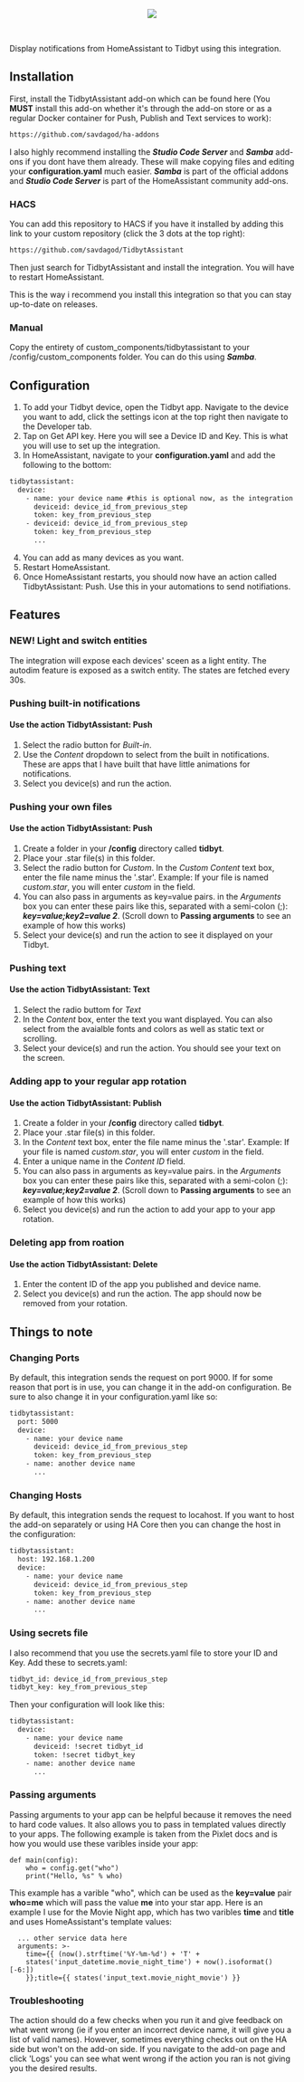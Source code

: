 <p align="center">
  <img src="https://raw.githubusercontent.com/savdagod/TidbytAssistant/main/logo.png">
</p>
</br>

Display notifications from HomeAssistant to Tidbyt using this integration. 

## Installation
First, install the TidbytAssistant add-on which can be found here (You **MUST** install this add-on whether it's through the add-on store or as a regular Docker container for Push, Publish and Text services to work):

```txt
https://github.com/savdagod/ha-addons
```

I also highly recommend installing the ***Studio Code Server*** and ***Samba*** add-ons if you dont have them already. These will make copying files and editing your **configuration.yaml** much easier. ***Samba*** is part of the official addons and ***Studio Code Server*** is part of the HomeAssistant community add-ons.

### HACS
You can add this repository to HACS if you have it installed by adding this link to your custom repository (click the 3 dots at the top right):
```txt
https://github.com/savdagod/TidbytAssistant
```
Then just search for TidbytAssistant and install the integration. You will have to restart HomeAssistant.

This is the way i recommend you install this integration so that you can stay up-to-date on releases.

### Manual
Copy the entirety of custom_components/tidbytassistant to your /config/custom_components folder. You can do this using ***Samba***.


## Configuration
1. To add your Tidbyt device, open the Tidbyt app. Navigate to the device you want to add, click the settings icon at the top right then navigate to the Developer tab.
2. Tap on Get API key. Here you will see a Device ID and Key. This is what you will use to set up the integration.
3. In HomeAssistant, navigate to your **configuration.yaml** and add the following to the bottom:
```txt
tidbytassistant:
  device:
    - name: your device name #this is optional now, as the integration will get the device name using the Tidbyt API
      deviceid: device_id_from_previous_step
      token: key_from_previous_step
    - deviceid: device_id_from_previous_step
      token: key_from_previous_step
      ...
```
4. You can add as many devices as you want.
5. Restart HomeAssistant.
6. Once HomeAssistant restarts, you should now have an action called TidbytAssistant: Push. Use this in your automations to send notifiations.

## Features

### NEW! Light and switch entities
The integration will expose each devices' sceen as a light entity. The autodim feature is exposed as a switch entity. The states are fetched every 30s.

### Pushing built-in notifications
#### Use the action TidbytAssistant: Push
1. Select the radio button for *Built-in*.
2. Use the *Content* dropdown to select from the built in notifications. These are apps that I have built that have little animations for notifications.
3. Select you device(s) and run the action.

### Pushing your own files
#### Use the action TidbytAssistant: Push
1. Create a folder in your **/config** directory called **tidbyt**.
2. Place your .star file(s) in this folder.
3. Select the radio button for *Custom*. In the *Custom Content* text box, enter the file name minus the '.star'. Example: If your file is named *custom.star*, you will enter *custom* in the field.
4. You can also pass in arguments as key=value pairs. in the *Arguments* box you can enter these pairs like this, separated with a semi-colon (;): ***key=value;key2=value 2***. (Scroll down to **Passing arguments** to see an example of how this works)
5. Select your device(s) and run the action to see it displayed on your Tidbyt.
   
### Pushing text
#### Use the action TidbytAssistant: Text
1. Select the radio buttom for *Text*
2. In the *Content* box, enter the text you want displayed. You can also select from the avaialble fonts and colors as well as static text or scrolling.
4. Select your device(s) and run the action. You should see your text on the screen.

### Adding app to your regular app rotation
#### Use the action TidbytAssistant: Publish
1. Create a folder in your **/config** directory called **tidbyt**.
2. Place your .star file(s) in this folder.
3. In the *Content* text box, enter the file name minus the '.star'. Example: If your file is named *custom.star*, you will enter *custom* in the field.
4. Enter a unique name in the *Content ID* field.
5. You can also pass in arguments as key=value pairs. in the *Arguments* box you can enter these pairs like this, separated with a semi-colon (;): ***key=value;key2=value 2***. (Scroll down to **Passing arguments** to see an example of how this works)
6. Select you device(s) and run the action to add your app to your app rotation.

### Deleting app from roation
#### Use the action TidbytAssistant: Delete
1. Enter the content ID of the app you published and device name.
2. Select you device(s) and run the action. The app should now be removed from your rotation.
   
## Things to note
### Changing Ports
By default, this integration sends the request on port 9000. If for some reason that port is in use, you can change it in the add-on configuration. Be sure to also change it in your configuration.yaml like so:
```txt
tidbytassistant:
  port: 5000
  device:
    - name: your device name
      deviceid: device_id_from_previous_step
      token: key_from_previous_step
    - name: another device name
      ...
```

### Changing Hosts
By default, this integration sends the request to locahost. If you want to host the add-on separately or using HA Core then you can change the host in the configuration:
```txt
tidbytassistant:
  host: 192.168.1.200
  device:
    - name: your device name
      deviceid: device_id_from_previous_step
      token: key_from_previous_step
    - name: another device name
      ...
```

### Using secrets file
I also recommend that you use the secrets.yaml file to store your ID and Key. Add these to secrets.yaml:
```txt
tidbyt_id: device_id_from_previous_step
tidbyt_key: key_from_previous_step
```
Then your configuration will look like this:
```txt
tidbytassistant:
  device:
    - name: your device name
      deviceid: !secret tidbyt_id
      token: !secret tidbyt_key
    - name: another device name
      ...
```

### Passing arguments
Passing arguments to your app can be helpful because it removes the need to hard code values. It also allows you to pass in templated values directly to your apps. The following example is taken from the Pixlet docs and is how you would use these varibles inside your app:
```
def main(config):
    who = config.get("who")
    print("Hello, %s" % who)
```
This example has a varible "who", which can be used as the **key=value** pair **who=me** which will pass the value **me** into your star app. Here is an example I use for the Movie Night app, which has two varibles **time** and **title** and uses HomeAssistant's template values:
```
  ... other service data here
  arguments: >-
    time={{ (now().strftime('%Y-%m-%d') + 'T' +
    states('input_datetime.movie_night_time') + now().isoformat()[-6:]) 
    }};title={{ states('input_text.movie_night_movie') }}
```

### Troubleshooting
The action should do a few checks when you run it and give feedback on what went wrong (ie if you enter an incorrect device name, it will give you a list of valid names). However, sometimes everything checks out on the HA side but won't on the add-on side. If you navigate to the add-on page and click 'Logs' you can see what went wrong if the action you ran is not giving you the desired results.
